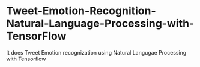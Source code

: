 # Tweet-Emotion-Recognition-Natural-Language-Processing-with-TensorFlow
It does Tweet Emotion recognization using Natural Langugae Processing with Tensorflow
